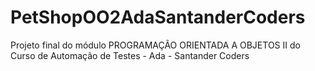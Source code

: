 # PetShopOO2AdaSantanderCoders
Projeto final do módulo PROGRAMAÇÃO ORIENTADA A OBJETOS II do Curso de Automação de Testes - Ada - Santander Coders
